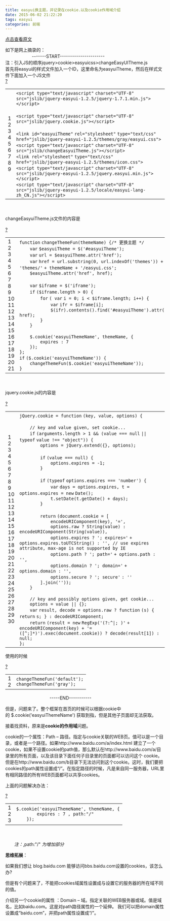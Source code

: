 ```yaml
---
title: easyui换主题，并记录在cookie.以及cookie作用域介绍
date: 2015-06-02 21:22:20
tags: easyui
categories: 前端
---
```

[点击查看原文](https://www.cnblogs.com/bugzone/p/cookie.html)

<!-- more -->

<div id="cnblogs_post_body" class="blogpost-body ">
    <div>如下是网上摘录的：</div>
<div>　　　　　　-------START----------------------</div>
<div>注：引入JS的顺序jquery&gt;cookie&gt;easyuicss&gt;changeEasyUITheme.js</div>
<div>首先将easyui的样式文件加入一个ID，这里命名为easyuiTheme，然后在样式文件下面加入一个JS文件</div>
<div>
<div class="cnblogs_Highlighter sh-gutter">
<div><div id="highlighter_223622" class="syntaxhighlighter  javascript"><div class="toolbar"><span><a href="#" class="toolbar_item command_help help">?</a></span></div><table border="0" cellpadding="0" cellspacing="0"><tbody><tr><td class="gutter"><div class="line number1 index0 alt2">1</div><div class="line number2 index1 alt1">2</div><div class="line number3 index2 alt2">3</div><div class="line number4 index3 alt1">4</div><div class="line number5 index4 alt2">5</div><div class="line number6 index5 alt1">6</div><div class="line number7 index6 alt2">7</div><div class="line number8 index7 alt1">8</div><div class="line number9 index8 alt2">9</div></td><td class="code"><div class="container"><div class="line number1 index0 alt2"><code class="javascript plain">&lt;script type=</code><code class="javascript string">"text/javascript"</code> <code class="javascript plain">charset=</code><code class="javascript string">"UTF-8"</code> <code class="javascript plain">src=</code><code class="javascript string">"jslib/jquery-easyui-1.2.5/jquery-1.7.1.min.js"</code><code class="javascript plain">&gt;&lt;/script&gt;</code></div><div class="line number2 index1 alt1">&nbsp;</div><div class="line number3 index2 alt2"><code class="javascript plain">&lt;script type=</code><code class="javascript string">"text/javascript"</code> <code class="javascript plain">charset=</code><code class="javascript string">"UTF-8"</code> <code class="javascript plain">src=</code><code class="javascript string">"jslib/jquery.cookie.js"</code><code class="javascript plain">&gt;&lt;/script&gt;</code></div><div class="line number4 index3 alt1">&nbsp;</div><div class="line number5 index4 alt2"><code class="javascript plain">&lt;link id=</code><code class="javascript string">"easyuiTheme"</code> <code class="javascript plain">rel=</code><code class="javascript string">"stylesheet"</code> <code class="javascript plain">type=</code><code class="javascript string">"text/css"</code> <code class="javascript plain">href=</code><code class="javascript string">"jslib/jquery-easyui-1.2.5/themes/gray/easyui.css"</code><code class="javascript plain">&gt;</code></div><div class="line number6 index5 alt1"><code class="javascript plain">&lt;script type=</code><code class="javascript string">"text/javascript"</code> <code class="javascript plain">charset=</code><code class="javascript string">"UTF-8"</code> <code class="javascript plain">src=</code><code class="javascript string">"jslib/changeEasyuiTheme.js"</code><code class="javascript plain">&gt;&lt;/script&gt;</code></div><div class="line number7 index6 alt2"><code class="javascript plain">&lt;link rel=</code><code class="javascript string">"stylesheet"</code> <code class="javascript plain">type=</code><code class="javascript string">"text/css"</code> <code class="javascript plain">href=</code><code class="javascript string">"jslib/jquery-easyui-1.2.5/themes/icon.css"</code><code class="javascript plain">&gt;</code></div><div class="line number8 index7 alt1"><code class="javascript plain">&lt;script type=</code><code class="javascript string">"text/javascript"</code> <code class="javascript plain">charset=</code><code class="javascript string">"UTF-8"</code> <code class="javascript plain">src=</code><code class="javascript string">"jslib/jquery-easyui-1.2.5/jquery.easyui.min.js"</code><code class="javascript plain">&gt;&lt;/script&gt;</code></div><div class="line number9 index8 alt2"><code class="javascript plain">&lt;script type=</code><code class="javascript string">"text/javascript"</code> <code class="javascript plain">charset=</code><code class="javascript string">"UTF-8"</code> <code class="javascript plain">src=</code><code class="javascript string">"jslib/jquery-easyui-1.2.5/locale/easyui-lang-zh_CN.js"</code><code class="javascript plain">&gt;&lt;/script&gt;</code></div></div></td></tr></tbody></table></div></div>
</div>
<p>　　</p>
</div>
<div>changeEasyuiTheme.js文件的内容是</div>
<div><br>
</div>
<div>
<div class="cnblogs_Highlighter sh-gutter">
<div><div id="highlighter_756024" class="syntaxhighlighter  javascript"><div class="toolbar"><span><a href="#" class="toolbar_item command_help help">?</a></span></div><table border="0" cellpadding="0" cellspacing="0"><tbody><tr><td class="gutter"><div class="line number1 index0 alt2">1</div><div class="line number2 index1 alt1">2</div><div class="line number3 index2 alt2">3</div><div class="line number4 index3 alt1">4</div><div class="line number5 index4 alt2">5</div><div class="line number6 index5 alt1">6</div><div class="line number7 index6 alt2">7</div><div class="line number8 index7 alt1">8</div><div class="line number9 index8 alt2">9</div><div class="line number10 index9 alt1">10</div><div class="line number11 index10 alt2">11</div><div class="line number12 index11 alt1">12</div><div class="line number13 index12 alt2">13</div><div class="line number14 index13 alt1">14</div><div class="line number15 index14 alt2">15</div><div class="line number16 index15 alt1">16</div><div class="line number17 index16 alt2">17</div><div class="line number18 index17 alt1">18</div><div class="line number19 index18 alt2">19</div><div class="line number20 index19 alt1">20</div><div class="line number21 index20 alt2">21</div></td><td class="code"><div class="container"><div class="line number1 index0 alt2"><code class="javascript keyword">function</code> <code class="javascript plain">changeThemeFun(themeName) {</code><code class="javascript comments">/* 更换主题 */</code></div><div class="line number2 index1 alt1"><code class="javascript spaces">&nbsp;&nbsp;&nbsp;&nbsp;</code><code class="javascript keyword">var</code> <code class="javascript plain">$easyuiTheme = $(</code><code class="javascript string">'#easyuiTheme'</code><code class="javascript plain">);</code></div><div class="line number3 index2 alt2"><code class="javascript spaces">&nbsp;&nbsp;&nbsp;&nbsp;</code><code class="javascript keyword">var</code> <code class="javascript plain">url = $easyuiTheme.attr(</code><code class="javascript string">'href'</code><code class="javascript plain">);</code></div><div class="line number4 index3 alt1"><code class="javascript spaces">&nbsp;&nbsp;&nbsp;&nbsp;</code><code class="javascript keyword">var</code> <code class="javascript plain">href = url.substring(0, url.indexOf(</code><code class="javascript string">'themes'</code><code class="javascript plain">)) + </code><code class="javascript string">'themes/'</code> <code class="javascript plain">+ themeName + </code><code class="javascript string">'/easyui.css'</code><code class="javascript plain">;</code></div><div class="line number5 index4 alt2"><code class="javascript spaces">&nbsp;&nbsp;&nbsp;&nbsp;</code><code class="javascript plain">$easyuiTheme.attr(</code><code class="javascript string">'href'</code><code class="javascript plain">, href);</code></div><div class="line number6 index5 alt1">&nbsp;</div><div class="line number7 index6 alt2"><code class="javascript spaces">&nbsp;&nbsp;&nbsp;&nbsp;</code><code class="javascript keyword">var</code> <code class="javascript plain">$iframe = $(</code><code class="javascript string">'iframe'</code><code class="javascript plain">);</code></div><div class="line number8 index7 alt1"><code class="javascript spaces">&nbsp;&nbsp;&nbsp;&nbsp;</code><code class="javascript keyword">if</code> <code class="javascript plain">($iframe.length &gt; 0) {</code></div><div class="line number9 index8 alt2"><code class="javascript spaces">&nbsp;&nbsp;&nbsp;&nbsp;&nbsp;&nbsp;&nbsp;&nbsp;</code><code class="javascript keyword">for</code> <code class="javascript plain">( </code><code class="javascript keyword">var</code> <code class="javascript plain">i = 0; i &lt; $iframe.length; i++) {</code></div><div class="line number10 index9 alt1"><code class="javascript spaces">&nbsp;&nbsp;&nbsp;&nbsp;&nbsp;&nbsp;&nbsp;&nbsp;&nbsp;&nbsp;&nbsp;&nbsp;</code><code class="javascript keyword">var</code> <code class="javascript plain">ifr = $iframe[i];</code></div><div class="line number11 index10 alt2"><code class="javascript spaces">&nbsp;&nbsp;&nbsp;&nbsp;&nbsp;&nbsp;&nbsp;&nbsp;&nbsp;&nbsp;&nbsp;&nbsp;</code><code class="javascript plain">$(ifr).contents().find(</code><code class="javascript string">'#easyuiTheme'</code><code class="javascript plain">).attr(</code><code class="javascript string">'href'</code><code class="javascript plain">, href);</code></div><div class="line number12 index11 alt1"><code class="javascript spaces">&nbsp;&nbsp;&nbsp;&nbsp;&nbsp;&nbsp;&nbsp;&nbsp;</code><code class="javascript plain">}</code></div><div class="line number13 index12 alt2"><code class="javascript spaces">&nbsp;&nbsp;&nbsp;&nbsp;</code><code class="javascript plain">}</code></div><div class="line number14 index13 alt1">&nbsp;</div><div class="line number15 index14 alt2"><code class="javascript spaces">&nbsp;&nbsp;&nbsp;&nbsp;</code><code class="javascript plain">$.cookie(</code><code class="javascript string">'easyuiThemeName'</code><code class="javascript plain">, themeName, {</code></div><div class="line number16 index15 alt1"><code class="javascript spaces">&nbsp;&nbsp;&nbsp;&nbsp;&nbsp;&nbsp;&nbsp;&nbsp;</code><code class="javascript plain">expires : 7</code></div><div class="line number17 index16 alt2"><code class="javascript spaces">&nbsp;&nbsp;&nbsp;&nbsp;</code><code class="javascript plain">});</code></div><div class="line number18 index17 alt1"><code class="javascript plain">};</code></div><div class="line number19 index18 alt2"><code class="javascript keyword">if</code> <code class="javascript plain">($.cookie(</code><code class="javascript string">'easyuiThemeName'</code><code class="javascript plain">)) {</code></div><div class="line number20 index19 alt1"><code class="javascript spaces">&nbsp;&nbsp;&nbsp;&nbsp;</code><code class="javascript plain">changeThemeFun($.cookie(</code><code class="javascript string">'easyuiThemeName'</code><code class="javascript plain">));</code></div><div class="line number21 index20 alt2"><code class="javascript plain">}</code></div></div></td></tr></tbody></table></div></div>
</div>
<p>　　</p>
</div>
<div>jquery.cookie.js的内容是</div>
<div><br>
</div>
<div>
<div class="cnblogs_Highlighter sh-gutter">
<div><div id="highlighter_818712" class="syntaxhighlighter  javascript"><div class="toolbar"><span><a href="#" class="toolbar_item command_help help">?</a></span></div><table border="0" cellpadding="0" cellspacing="0"><tbody><tr><td class="gutter"><div class="line number1 index0 alt2">1</div><div class="line number2 index1 alt1">2</div><div class="line number3 index2 alt2">3</div><div class="line number4 index3 alt1">4</div><div class="line number5 index4 alt2">5</div><div class="line number6 index5 alt1">6</div><div class="line number7 index6 alt2">7</div><div class="line number8 index7 alt1">8</div><div class="line number9 index8 alt2">9</div><div class="line number10 index9 alt1">10</div><div class="line number11 index10 alt2">11</div><div class="line number12 index11 alt1">12</div><div class="line number13 index12 alt2">13</div><div class="line number14 index13 alt1">14</div><div class="line number15 index14 alt2">15</div><div class="line number16 index15 alt1">16</div><div class="line number17 index16 alt2">17</div><div class="line number18 index17 alt1">18</div><div class="line number19 index18 alt2">19</div><div class="line number20 index19 alt1">20</div><div class="line number21 index20 alt2">21</div><div class="line number22 index21 alt1">22</div><div class="line number23 index22 alt2">23</div><div class="line number24 index23 alt1">24</div><div class="line number25 index24 alt2">25</div><div class="line number26 index25 alt1">26</div><div class="line number27 index26 alt2">27</div><div class="line number28 index27 alt1">28</div><div class="line number29 index28 alt2">29</div><div class="line number30 index29 alt1">30</div></td><td class="code"><div class="container"><div class="line number1 index0 alt2"><code class="javascript plain">jQuery.cookie = </code><code class="javascript keyword">function</code> <code class="javascript plain">(key, value, options) {</code></div><div class="line number2 index1 alt1">&nbsp;</div><div class="line number3 index2 alt2"><code class="javascript spaces">&nbsp;&nbsp;&nbsp;&nbsp;</code><code class="javascript comments">// key and value given, set cookie...</code></div><div class="line number4 index3 alt1"><code class="javascript spaces">&nbsp;&nbsp;&nbsp;&nbsp;</code><code class="javascript keyword">if</code> <code class="javascript plain">(arguments.length &gt; 1 &amp;&amp; (value === </code><code class="javascript keyword">null</code> <code class="javascript plain">|| </code><code class="javascript keyword">typeof</code> <code class="javascript plain">value !== </code><code class="javascript string">"object"</code><code class="javascript plain">)) {</code></div><div class="line number5 index4 alt2"><code class="javascript spaces">&nbsp;&nbsp;&nbsp;&nbsp;&nbsp;&nbsp;&nbsp;&nbsp;</code><code class="javascript plain">options = jQuery.extend({}, options);</code></div><div class="line number6 index5 alt1">&nbsp;</div><div class="line number7 index6 alt2"><code class="javascript spaces">&nbsp;&nbsp;&nbsp;&nbsp;&nbsp;&nbsp;&nbsp;&nbsp;</code><code class="javascript keyword">if</code> <code class="javascript plain">(value === </code><code class="javascript keyword">null</code><code class="javascript plain">) {</code></div><div class="line number8 index7 alt1"><code class="javascript spaces">&nbsp;&nbsp;&nbsp;&nbsp;&nbsp;&nbsp;&nbsp;&nbsp;&nbsp;&nbsp;&nbsp;&nbsp;</code><code class="javascript plain">options.expires = -1;</code></div><div class="line number9 index8 alt2"><code class="javascript spaces">&nbsp;&nbsp;&nbsp;&nbsp;&nbsp;&nbsp;&nbsp;&nbsp;</code><code class="javascript plain">}</code></div><div class="line number10 index9 alt1">&nbsp;</div><div class="line number11 index10 alt2"><code class="javascript spaces">&nbsp;&nbsp;&nbsp;&nbsp;&nbsp;&nbsp;&nbsp;&nbsp;</code><code class="javascript keyword">if</code> <code class="javascript plain">(</code><code class="javascript keyword">typeof</code> <code class="javascript plain">options.expires === </code><code class="javascript string">'number'</code><code class="javascript plain">) {</code></div><div class="line number12 index11 alt1"><code class="javascript spaces">&nbsp;&nbsp;&nbsp;&nbsp;&nbsp;&nbsp;&nbsp;&nbsp;&nbsp;&nbsp;&nbsp;&nbsp;</code><code class="javascript keyword">var</code> <code class="javascript plain">days = options.expires, t = options.expires = </code><code class="javascript keyword">new</code> <code class="javascript plain">Date();</code></div><div class="line number13 index12 alt2"><code class="javascript spaces">&nbsp;&nbsp;&nbsp;&nbsp;&nbsp;&nbsp;&nbsp;&nbsp;&nbsp;&nbsp;&nbsp;&nbsp;</code><code class="javascript plain">t.setDate(t.getDate() + days);</code></div><div class="line number14 index13 alt1"><code class="javascript spaces">&nbsp;&nbsp;&nbsp;&nbsp;&nbsp;&nbsp;&nbsp;&nbsp;</code><code class="javascript plain">}</code></div><div class="line number15 index14 alt2">&nbsp;</div><div class="line number16 index15 alt1"><code class="javascript spaces">&nbsp;&nbsp;&nbsp;&nbsp;&nbsp;&nbsp;&nbsp;&nbsp;</code><code class="javascript keyword">return</code> <code class="javascript plain">(document.cookie = [</code></div><div class="line number17 index16 alt2"><code class="javascript spaces">&nbsp;&nbsp;&nbsp;&nbsp;&nbsp;&nbsp;&nbsp;&nbsp;&nbsp;&nbsp;&nbsp;&nbsp;</code><code class="javascript plain">encodeURIComponent(key), </code><code class="javascript string">'='</code><code class="javascript plain">,</code></div><div class="line number18 index17 alt1"><code class="javascript spaces">&nbsp;&nbsp;&nbsp;&nbsp;&nbsp;&nbsp;&nbsp;&nbsp;&nbsp;&nbsp;&nbsp;&nbsp;</code><code class="javascript plain">options.raw ? String(value) : encodeURIComponent(String(value)),</code></div><div class="line number19 index18 alt2"><code class="javascript spaces">&nbsp;&nbsp;&nbsp;&nbsp;&nbsp;&nbsp;&nbsp;&nbsp;&nbsp;&nbsp;&nbsp;&nbsp;</code><code class="javascript plain">options.expires ? </code><code class="javascript string">'; expires='</code> <code class="javascript plain">+ options.expires.toUTCString() : </code><code class="javascript string">''</code><code class="javascript plain">, </code><code class="javascript comments">// use expires attribute, max-age is not supported by IE</code></div><div class="line number20 index19 alt1"><code class="javascript spaces">&nbsp;&nbsp;&nbsp;&nbsp;&nbsp;&nbsp;&nbsp;&nbsp;&nbsp;&nbsp;&nbsp;&nbsp;</code><code class="javascript plain">options.path ? </code><code class="javascript string">'; path='</code> <code class="javascript plain">+ options.path : </code><code class="javascript string">''</code><code class="javascript plain">,</code></div><div class="line number21 index20 alt2"><code class="javascript spaces">&nbsp;&nbsp;&nbsp;&nbsp;&nbsp;&nbsp;&nbsp;&nbsp;&nbsp;&nbsp;&nbsp;&nbsp;</code><code class="javascript plain">options.domain ? </code><code class="javascript string">'; domain='</code> <code class="javascript plain">+ options.domain : </code><code class="javascript string">''</code><code class="javascript plain">,</code></div><div class="line number22 index21 alt1"><code class="javascript spaces">&nbsp;&nbsp;&nbsp;&nbsp;&nbsp;&nbsp;&nbsp;&nbsp;&nbsp;&nbsp;&nbsp;&nbsp;</code><code class="javascript plain">options.secure ? </code><code class="javascript string">'; secure'</code> <code class="javascript plain">: </code><code class="javascript string">''</code></div><div class="line number23 index22 alt2"><code class="javascript spaces">&nbsp;&nbsp;&nbsp;&nbsp;&nbsp;&nbsp;&nbsp;&nbsp;</code><code class="javascript plain">].join(</code><code class="javascript string">''</code><code class="javascript plain">));</code></div><div class="line number24 index23 alt1"><code class="javascript spaces">&nbsp;&nbsp;&nbsp;&nbsp;</code><code class="javascript plain">}</code></div><div class="line number25 index24 alt2">&nbsp;</div><div class="line number26 index25 alt1"><code class="javascript spaces">&nbsp;&nbsp;&nbsp;&nbsp;</code><code class="javascript comments">// key and possibly options given, get cookie...</code></div><div class="line number27 index26 alt2"><code class="javascript spaces">&nbsp;&nbsp;&nbsp;&nbsp;</code><code class="javascript plain">options = value || {};</code></div><div class="line number28 index27 alt1"><code class="javascript spaces">&nbsp;&nbsp;&nbsp;&nbsp;</code><code class="javascript keyword">var</code> <code class="javascript plain">result, decode = options.raw ? </code><code class="javascript keyword">function</code> <code class="javascript plain">(s) { </code><code class="javascript keyword">return</code> <code class="javascript plain">s; } : decodeURIComponent;</code></div><div class="line number29 index28 alt2"><code class="javascript spaces">&nbsp;&nbsp;&nbsp;&nbsp;</code><code class="javascript keyword">return</code> <code class="javascript plain">(result = </code><code class="javascript keyword">new</code> <code class="javascript plain">RegExp(</code><code class="javascript string">'(?:^|; )'</code> <code class="javascript plain">+ encodeURIComponent(key) + </code><code class="javascript string">'=([^;]*)'</code><code class="javascript plain">).exec(document.cookie)) ? decode(result[1]) : </code><code class="javascript keyword">null</code><code class="javascript plain">;</code></div><div class="line number30 index29 alt1"><code class="javascript plain">};</code></div></div></td></tr></tbody></table></div></div>
</div>
<p><span style="line-height: 1.5;">使用的时候</span></p>
</div>
<div>
<div class="cnblogs_Highlighter sh-gutter">
<div><div id="highlighter_477048" class="syntaxhighlighter  javascript"><div class="toolbar"><span><a href="#" class="toolbar_item command_help help">?</a></span></div><table border="0" cellpadding="0" cellspacing="0"><tbody><tr><td class="gutter"><div class="line number1 index0 alt2">1</div><div class="line number2 index1 alt1">2</div></td><td class="code"><div class="container"><div class="line number1 index0 alt2"><code class="javascript plain">changeThemeFun(</code><code class="javascript string">'default'</code><code class="javascript plain">);</code></div><div class="line number2 index1 alt1"><code class="javascript plain">changeThemeFun(</code><code class="javascript string">'gray'</code><code class="javascript plain">);</code></div></div></td></tr></tbody></table></div></div>
</div>
<p>　　　　　　　　　　-----END-----------</p>
<p>但是，问题来了。整个框架在首页的时候可以根据cookie中的&nbsp;$.cookie('easyuiThemeName') 获取到指，但是其他子页面却无法获取。</p>
<p>接着找资料，原来是<strong>cookie的作用域</strong>问题。</p>
<p>cookie的一个属性：Path – 路径。指定与cookie关联的WEB页。值可以是一个目录，或者是一个路径。如果http://www.baidu.com/a/index.html 建立了一个cookie，如果不设置cookie的path值，那么默认在http://www.baidu.com/a/目录里的所有页面，以及该目录下面任何子目录里的页面都可以访问这个 cookie。但是在http://www.baidu.com/b目录下无法访问到这个cookie。这时，我们要把cookies的path属性设置成“/”。在指定路径的时候，凡是来自同一服务器，URL里有相同路径的所有WEB页面都可以共享cookies。</p>
<p>上面的问题解决办法：</p>
<div class="cnblogs_Highlighter sh-gutter">
<div><div id="highlighter_545751" class="syntaxhighlighter  javascript"><div class="toolbar"><span><a href="#" class="toolbar_item command_help help">?</a></span></div><table border="0" cellpadding="0" cellspacing="0"><tbody><tr><td class="gutter"><div class="line number1 index0 alt2">1</div><div class="line number2 index1 alt1">2</div><div class="line number3 index2 alt2">3</div></td><td class="code"><div class="container"><div class="line number1 index0 alt2"><code class="javascript plain">$.cookie(</code><code class="javascript string">'easyuiThemeName'</code><code class="javascript plain">, themeName, {</code></div><div class="line number2 index1 alt1"><code class="javascript spaces">&nbsp;&nbsp;&nbsp;&nbsp;&nbsp;&nbsp;&nbsp;&nbsp;</code><code class="javascript plain">expires : 7 , path:</code><code class="javascript string">"/"</code></div><div class="line number3 index2 alt2"><code class="javascript spaces">&nbsp;&nbsp;&nbsp;&nbsp;</code><code class="javascript plain">}); </code></div></div></td></tr></tbody></table></div></div>
</div>
<p>　　</p>
<p>　　<em>注：</em>,path:"/"&nbsp;<em>为增加部分</em></p>
<p><strong>思维拓展</strong>：</p>
<p>如果我们想让 blog.baidu.com 能够访问bbs.baidu.com设置的cookies，该怎么办?</p>
<p>但是有个问题来了，不能把cookies域属性设置成与设置它的服务器的所在域不同的值。</p>
<p>介绍另一个cookie的属性 ：Domain – 域。指定关联的WEB服务器或域。值是域名，比如baidu.com。这是对path路径属性的一个延伸。 我们可以把domain属性设置成“baidu.com”，并把path属性设置成“/”。</p>
<p>&nbsp;</p>
</div>
</div>